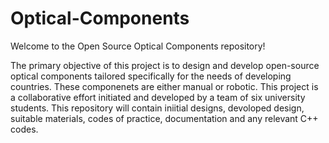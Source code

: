 # Optical-Components
Welcome to the Open Source Optical Components repository!


The primary objective of this project is to design and develop open-source optical components tailored specifically for the needs of developing countries. These componenets are either manual or robotic.
This project is a collaborative effort initiated and developed by a team of six university students.
This repository will contain iniitial designs, devoloped design, suitable materials, codes of practice, documentation and any relevant C++ codes.



